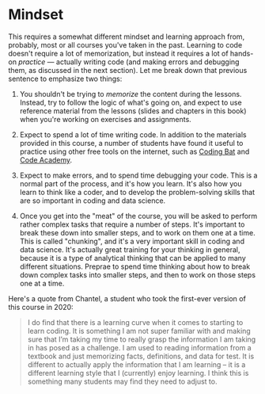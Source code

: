 # Mindset

This requires a somewhat different mindset and learning approach from, probably, most or all courses you've taken in the past. Learning to code doesn't require a lot of memorization, but instead it requires a lot of hands-on *practice* — actually writing code (and making errors and debugging them, as discussed in the next section). Let me break down that previous sentence to emphasize two things:

1. You shouldn't be trying to *memorize* the content during the lessons. Instead, try to follow the logic of what's going on, and expect to use reference material from the lessons (slides and chapters in this book) when you're working on exercises and assignments.

2. Expect to spend a lot of time writing code. In addition to the materials provided in this course, a number of students have found it useful to practice using other free tools on the internet, such as [Coding Bat](https://codingbat.com/python) and [Code Academy](https://www.codecademy.com/).

3. Expect to make errors, and to spend time debugging your code. This is a normal part of the process, and it's how you learn. It's also how you learn to think like a coder, and to develop the problem-solving skills that are so important in coding and data science.

4. Once you get into the "meat" of the course, you will be asked to perform rather complex tasks that require a number of steps. It's important to break these down into smaller steps, and to work on them one at a time. This is called "chunking", and it's a very important skill in coding and data science. It's actually great training for your thinking in general, because it is a type of analytical thinking that can be applied to many different situations. Preprae to spend time thinking about how to break down complex tasks into smaller steps, and then to work on those steps one at a time. 

Here's a quote from Chantel, a student who took the first-ever version of this course in 2020:
>  I do find that there is a learning curve when it comes to starting to learn coding. It is something I am not super familiar with and making sure that I’m taking my time to really grasp the information I am taking in has posed as a challenge. I am used to reading information from a textbook and just memorizing facts, definitions, and data for test. It is different to actually apply the information that I am learning – it is a different learning style that I (currently) enjoy learning. I think this is something many students may find they need to adjust to.
